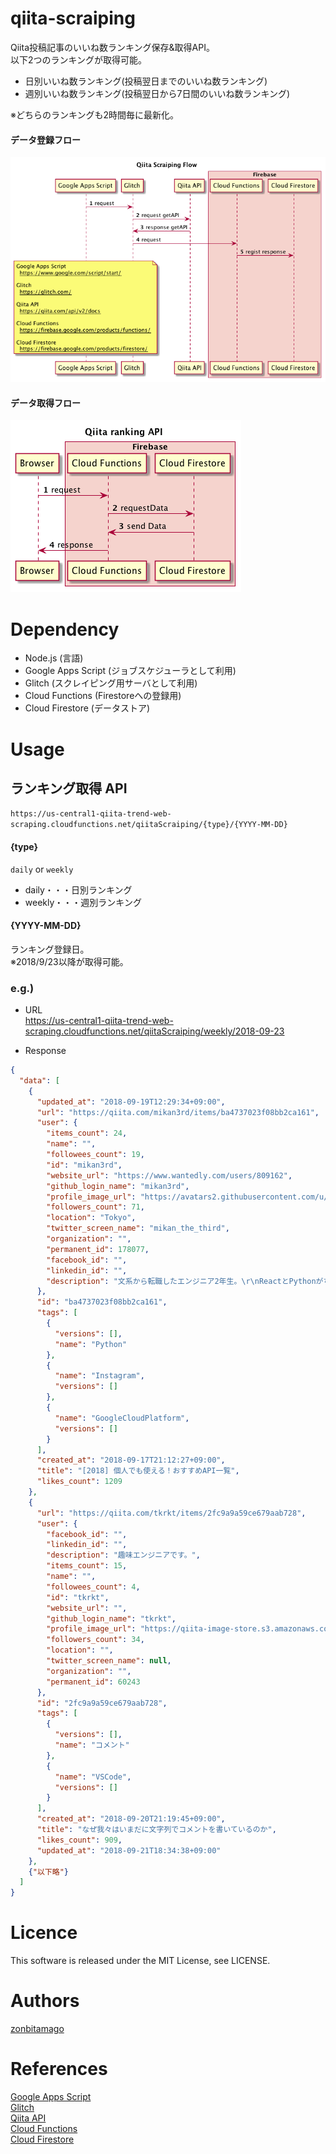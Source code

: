 # qiita-scraiping

Qiita投稿記事のいいね数ランキング保存&取得API。<br>
以下2つのランキングが取得可能。<br>

- 日別いいね数ランキング(投稿翌日までのいいね数ランキング)
- 週別いいね数ランキング(投稿翌日から7日間のいいね数ランキング)

※どちらのランキングも2時間毎に最新化。<br>

#### データ登録フロー
![scraiping-flow](doc/scraiping-flow.png)

#### データ取得フロー
![getAPI-flow](doc/getAPI-flow.png)

# Dependency

- Node.js (言語)
- Google Apps Script (ジョブスケジューラとして利用)
- Glitch (スクレイピング用サーバとして利用)
- Cloud Functions (Firestoreへの登録用)
- Cloud Firestore (データストア)

# Usage

## ランキング取得 API
`https://us-central1-qiita-trend-web-scraping.cloudfunctions.net/qiitaScraiping/{type}/{YYYY-MM-DD}`

#### {type}
`daily` or `weekly`

- daily・・・日別ランキング
- weekly・・・週別ランキング

#### {YYYY-MM-DD}

ランキング登録日。<br>
※2018/9/23以降が取得可能。

### e.g.)

- URL<br>
  https://us-central1-qiita-trend-web-scraping.cloudfunctions.net/qiitaScraiping/weekly/2018-09-23

- Response<br>

```json
{
  "data": [
    {
      "updated_at": "2018-09-19T12:29:34+09:00",
      "url": "https://qiita.com/mikan3rd/items/ba4737023f08bb2ca161",
      "user": {
        "items_count": 24,
        "name": "",
        "followees_count": 19,
        "id": "mikan3rd",
        "website_url": "https://www.wantedly.com/users/809162",
        "github_login_name": "mikan3rd",
        "profile_image_url": "https://avatars2.githubusercontent.com/u/27764298?v=3",
        "followers_count": 71,
        "location": "Tokyo",
        "twitter_screen_name": "mikan_the_third",
        "organization": "",
        "permanent_id": 178077,
        "facebook_id": "",
        "linkedin_id": "",
        "description": "文系から転職したエンジニア2年生。\r\nReactとPythonがちょっと書ける"
      },
      "id": "ba4737023f08bb2ca161",
      "tags": [
        {
          "versions": [],
          "name": "Python"
        },
        {
          "name": "Instagram",
          "versions": []
        },
        {
          "name": "GoogleCloudPlatform",
          "versions": []
        }
      ],
      "created_at": "2018-09-17T21:12:27+09:00",
      "title": "[2018] 個人でも使える！おすすめAPI一覧",
      "likes_count": 1209
    },
    {
      "url": "https://qiita.com/tkrkt/items/2fc9a9a59ce679aab728",
      "user": {
        "facebook_id": "",
        "linkedin_id": "",
        "description": "趣味エンジニアです。",
        "items_count": 15,
        "name": "",
        "followees_count": 4,
        "id": "tkrkt",
        "website_url": "",
        "github_login_name": "tkrkt",
        "profile_image_url": "https://qiita-image-store.s3.amazonaws.com/0/60243/profile-images/1473695175",
        "followers_count": 34,
        "location": "",
        "twitter_screen_name": null,
        "organization": "",
        "permanent_id": 60243
      },
      "id": "2fc9a9a59ce679aab728",
      "tags": [
        {
          "versions": [],
          "name": "コメント"
        },
        {
          "name": "VSCode",
          "versions": []
        }
      ],
      "created_at": "2018-09-20T21:19:45+09:00",
      "title": "なぜ我々はいまだに文字列でコメントを書いているのか",
      "likes_count": 909,
      "updated_at": "2018-09-21T18:34:38+09:00"
    },
    {"以下略"}
  ]
}
```

# Licence

This software is released under the MIT License, see LICENSE.

# Authors

[zonbitamago](https://github.com/zonbitamago)

# References

[Google Apps Script](https://www.google.com/script/start/)<br>
[Glitch](https://glitch.com/)<br>
[Qiita API](https://qiita.com/api/v2/docs)<br>
[Cloud Functions](https://firebase.google.com/products/functions/)<br>
[Cloud Firestore](https://firebase.google.com/products/firestore/)<br>
